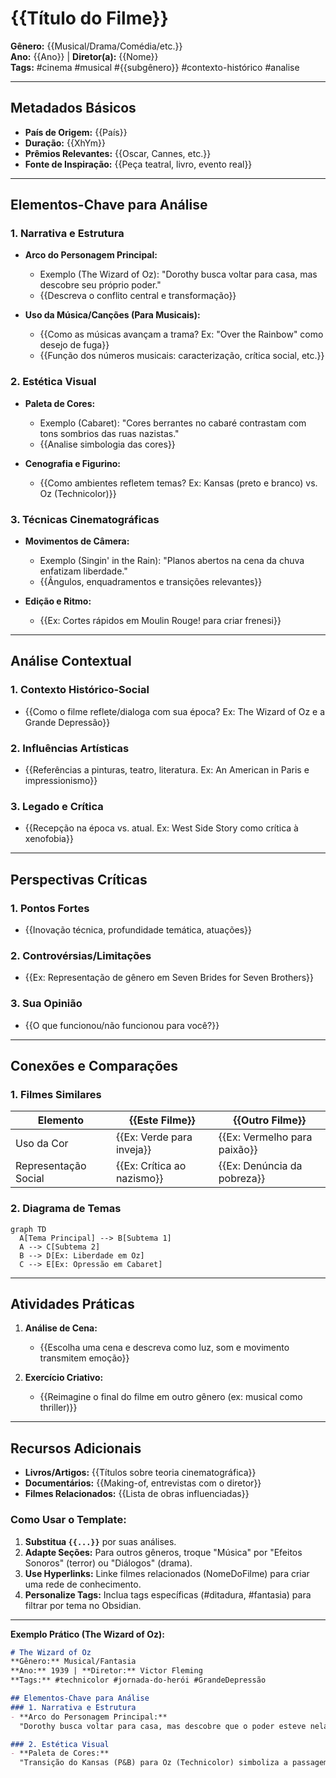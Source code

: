 # {{Título do Filme}}  
**Gênero:** {{Musical/Drama/Comédia/etc.}}  
**Ano:** {{Ano}} | **Diretor(a):** {{Nome}}  
**Tags:** #cinema #musical #{{subgênero}} #contexto-histórico  #analise

---

## Metadados Básicos  
- **País de Origem:** {{País}}  
- **Duração:** {{XhYm}}  
- **Prêmios Relevantes:** {{Oscar, Cannes, etc.}}  
- **Fonte de Inspiração:** {{Peça teatral, livro, evento real}}  

---

## Elementos-Chave para Análise  
### 1. **Narrativa e Estrutura**  
- **Arco do Personagem Principal:**  
  - Exemplo (The Wizard of Oz): "Dorothy busca voltar para casa, mas descobre seu próprio poder."  
  - {{Descreva o conflito central e transformação}}  

- **Uso da Música/Canções (Para Musicais):**  
  - {{Como as músicas avançam a trama? Ex: "Over the Rainbow" como desejo de fuga}}  
  - {{Função dos números musicais: caracterização, crítica social, etc.}}  

### 2. **Estética Visual**  
- **Paleta de Cores:**  
  - Exemplo (Cabaret): "Cores berrantes no cabaré contrastam com tons sombrios das ruas nazistas."  
  - {{Analise simbologia das cores}}  

- **Cenografia e Figurino:**  
  - {{Como ambientes refletem temas? Ex: Kansas (preto e branco) vs. Oz (Technicolor)}}  

### 3. **Técnicas Cinematográficas**  
- **Movimentos de Câmera:**  
  - Exemplo (Singin' in the Rain): "Planos abertos na cena da chuva enfatizam liberdade."  
  - {{Ângulos, enquadramentos e transições relevantes}}  

- **Edição e Ritmo:**  
  - {{Ex: Cortes rápidos em Moulin Rouge! para criar frenesi}}  

---

## Análise Contextual  
### 1. **Contexto Histórico-Social**  
- {{Como o filme reflete/dialoga com sua época? Ex: The Wizard of Oz e a Grande Depressão}}  

### 2. **Influências Artísticas**  
- {{Referências a pinturas, teatro, literatura. Ex: An American in Paris e impressionismo}}  

### 3. **Legado e Crítica**  
- {{Recepção na época vs. atual. Ex: West Side Story como crítica à xenofobia}}  

---

## Perspectivas Críticas  
### 1. **Pontos Fortes**  
- {{Inovação técnica, profundidade temática, atuações}}  

### 2. **Controvérsias/Limitações**  
- {{Ex: Representação de gênero em Seven Brides for Seven Brothers}}  

### 3. **Sua Opinião**  
- {{O que funcionou/não funcionou para você?}}  

---

## Conexões e Comparações  
### 1. **Filmes Similares**  
| Elemento           | {{Este Filme}}       | {{Outro Filme}}        |  
|--------------------|----------------------|------------------------|  
| Uso da Cor         | {{Ex: Verde para inveja}} | {{Ex: Vermelho para paixão}} |  
| Representação Social | {{Ex: Crítica ao nazismo}} | {{Ex: Denúncia da pobreza}} |  

### 2. **Diagrama de Temas**  
```mermaid  
graph TD  
  A[Tema Principal] --> B[Subtema 1]  
  A --> C[Subtema 2]  
  B --> D[Ex: Liberdade em Oz]  
  C --> E[Ex: Opressão em Cabaret]  
```

---

## Atividades Práticas  
1. **Análise de Cena:**  
   - {{Escolha uma cena e descreva como luz, som e movimento transmitem emoção}}  

2. **Exercício Criativo:**  
   - {{Reimagine o final do filme em outro gênero (ex: musical como thriller)}}  

---

## Recursos Adicionais  
- **Livros/Artigos:** {{Títulos sobre teoria cinematográfica}}  
- **Documentários:** {{Making-of, entrevistas com o diretor}}  
- **Filmes Relacionados:** {{Lista de obras influenciadas}}  

### **Como Usar o Template:**  
1. **Substitua `{{...}}`** por suas análises.  
2. **Adapte Seções:** Para outros gêneros, troque "Música" por "Efeitos Sonoros" (terror) ou "Diálogos" (drama).  
3. **Use Hyperlinks:** Linke filmes relacionados (NomeDoFilme) para criar uma rede de conhecimento.  
4. **Personalize Tags:** Inclua tags específicas (#ditadura, #fantasia) para filtrar por tema no Obsidian.  

---

**Exemplo Prático (The Wizard of Oz):**

```markdown  
# The Wizard of Oz  
**Gênero:** Musical/Fantasia  
**Ano:** 1939 | **Diretor:** Victor Fleming  
**Tags:** #technicolor #jornada-do-herói #GrandeDepressão  

## Elementos-Chave para Análise  
### 1. Narrativa e Estrutura  
- **Arco do Personagem Principal:**  
  "Dorothy busca voltar para casa, mas descobre que o poder esteve nela o tempo todo."  

### 2. Estética Visual  
- **Paleta de Cores:**  
  "Transição do Kansas (P&B) para Oz (Technicolor) simboliza a passagem da realidade para a fantasia."  
``` 